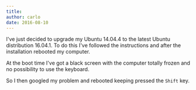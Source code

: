 ```yaml
---
title:
author: carlo
date: 2016-08-10
---
```


I've just decided to upgrade my Ubuntu 14.04.4 to the latest Ubuntu distribution 16.04.1. To do this I've followed the instructions and after the installation  rebooted my computer.

At the boot time I've got a black screen with the computer totally frozen and no possibility to use the keyboard.

So I then googled my problem and rebooted keeping pressed the `Shift` key.
